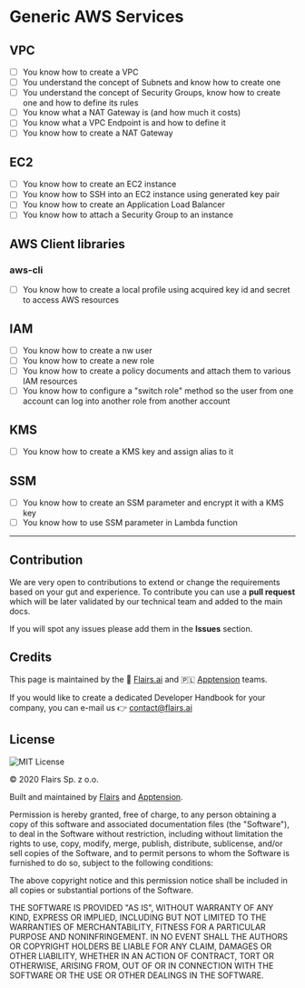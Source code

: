Generic AWS Services
====================

VPC
---

*   [ ] You know how to create a VPC
*   [ ] You understand the concept of Subnets and know how to create one
*   [ ] You understand the concept of Security Groups, know how to create one and how to define its rules
*   [ ] You know what a NAT Gateway is (and how much it costs)
*   [ ] You know what a VPC Endpoint is and how to define it
*   [ ] You know how to create a NAT Gateway

EC2
---

*   [ ] You know how to create an EC2 instance
*   [ ] You know how to SSH into an EC2 instance using generated key pair
*   [ ] You know how to create an Application Load Balancer
*   [ ] You know how to attach a Security Group to an instance

AWS Client libraries
--------------------

### aws-cli

*   [ ] You know how to create a local profile using acquired key id and secret to access AWS resources

IAM
---

*   [ ] You know how to create a nw user
*   [ ] You know how to create a new role
*   [ ] You know how to create a policy documents and attach them to various IAM resources
*   [ ] You know how to configure a "switch role" method so the user from one account can log into another role from another account

KMS
---

*   [ ] You know how to create a KMS key and assign alias to it

SSM
---

*   [ ] You know how to create an SSM parameter and encrypt it with a KMS key
*   [ ] You know how to use SSM parameter in Lambda function

* * *

Contribution
------------

We are very open to contributions to extend or change the requirements based on your gut and experience. To contribute you can use a **pull request** which will be later validated by our technical team and added to the main docs.

If you will spot any issues please add them in the **Issues** section.

Credits
-------

This page is maintained by the 🔹 [Flairs.ai](http://Flairs.ai) and 🇵🇱 [Apptension](https://apptension.com) teams.

If you would like to create a dedicated Developer Handbook for your company, you can e-mail us 👉 [contact@flairs.ai](mailto:contact@flairs.ai)

License
-------

![MIT License](https://img.shields.io/badge/License-MIT-blue.svg)

© 2020 Flairs Sp. z o.o.

Built and maintained by [Flairs](https://www.flairs.ai) and [Apptension](https://apptension.com).

Permission is hereby granted, free of charge, to any person obtaining a copy of this software and associated documentation files (the "Software"), to deal in the Software without restriction, including without limitation the rights to use, copy, modify, merge, publish, distribute, sublicense, and/or sell copies of the Software, and to permit persons to whom the Software is furnished to do so, subject to the following conditions:

The above copyright notice and this permission notice shall be included in all copies or substantial portions of the Software.

THE SOFTWARE IS PROVIDED "AS IS", WITHOUT WARRANTY OF ANY KIND, EXPRESS OR IMPLIED, INCLUDING BUT NOT LIMITED TO THE WARRANTIES OF MERCHANTABILITY, FITNESS FOR A PARTICULAR PURPOSE AND NONINFRINGEMENT. IN NO EVENT SHALL THE AUTHORS OR COPYRIGHT HOLDERS BE LIABLE FOR ANY CLAIM, DAMAGES OR OTHER LIABILITY, WHETHER IN AN ACTION OF CONTRACT, TORT OR OTHERWISE, ARISING FROM, OUT OF OR IN CONNECTION WITH THE SOFTWARE OR THE USE OR OTHER DEALINGS IN THE SOFTWARE.